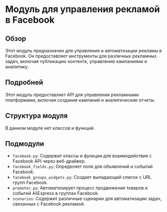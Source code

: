 # Модуль для управления рекламой в Facebook

## Обзор

Этот модуль предназначен для управления и автоматизации рекламы в Facebook. Он предоставляет инструменты для различных рекламных задач, включая публикацию контента, управление кампаниями и аналитику.

## Подробней

Этот модуль предоставляет API для управления рекламными платформами, включая создание кампаний и аналитические отчеты.

## Структура модуля

В данном модуле нет классов и функций.

## Подмодули

*   `facebook.py`: Содержит классы и функции для взаимодействия с Facebook API через веб-драйвер.
*   `facebook_fields.py`: Определяет поля для объявлений и событий Facebook.
*   `facebook_groups_widgets.py`: Создает выпадающий список с URL групп Facebook.
*   `promoter.py`: Автоматизирует процесс продвижения товаров и событий AliExpress в группах Facebook.
*   `scenarios`: Содержит различные сценарии для автоматизации задач, связанных с Facebook рекламой.